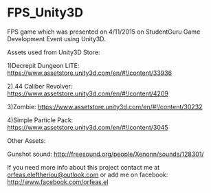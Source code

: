 # FPS_Unity3D
FPS game which was presented on 4/11/2015 on StudentGuru Game Development Event using Unity3D.

Assets used from Unity3D Store:

1)Decrepit Dungeon LITE: https://www.assetstore.unity3d.com/en/#!/content/33936

2).44 Caliber Revolver: https://www.assetstore.unity3d.com/en/#!/content/4209

3)Zombie: https://www.assetstore.unity3d.com/en/#!/content/30232

4)Simple Particle Pack: https://www.assetstore.unity3d.com/en/#!/content/3045

Other Assets:

Gunshot sound: http://freesound.org/people/Xenonn/sounds/128301/

If you need more info about this project
contact me at orfeas.eleftheriou@outlook.com 
or add me on facebook: http://www.facebook.com/orfeas.el
